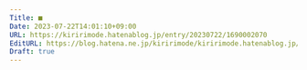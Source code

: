 ```yaml
---
Title: ■
Date: 2023-07-22T14:01:10+09:00
URL: https://kiririmode.hatenablog.jp/entry/20230722/1690002070
EditURL: https://blog.hatena.ne.jp/kiririmode/kiririmode.hatenablog.jp/atom/entry/820878482951820343
Draft: true
---
```



